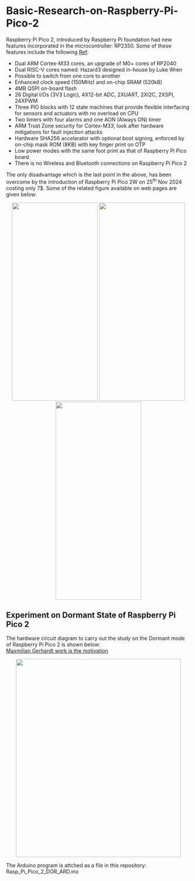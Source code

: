 # Basic-Research-on-Raspberry-Pi-Pico-2
Raspberry Pi Pico 2, introduced by Raspberry Pi foundation had new features incorporated in the microcontroller: RP2350. Some of these features include the following [Ref](https://www.raspberrypi.com/news/whats-new-in-pico-2/):
* Dual ARM Cortex-M33 cores, an upgrade of M0+ cores of RP2040
* Dual RISC-V cores named: Hazard3 designed in-house by Luke Wren
* Possible to switch from one core to another
* Enhanced clock speed (150MHz) and on-chip SRAM (520kB)
* 4MB QSPI on-board flash
* 26 Digital I/Os (3V3 Logic), 4X12-bit ADC, 2XUART, 2XI2C, 2XSPI, 24XPWM
* Three PIO blocks with 12 state machines that provide flexible interfacing for sensors and actuators with no overload on CPU
* Two timers with four alarms and one AON (Always ON) timer
* ARM Trust Zone security for Cortex-M33, look after hardware mitigations for fault injection attacks
* Hardware SHA256 accelarator with optional boot signing, enforced by on-chip mask ROM (8KB) with key finger print on OTP
* Low power modes with the same foot print as that of Raspberry Pi Pico board
* There is no Wireless and Bluetooth connections on Raspberry Pi Pico 2<br>

The only disadvantage which is the last point in the above, has been overcome by the introduction of Raspberry Pi Pico 2W on 25<sup>th</sup> Nov 2024 costing only 7$. Some of the related figure available on web pages are given below:<br>
<p align="center"><img src="https://github.com/user-attachments/assets/75e6e8fb-8b5e-4791-bd3f-c9c389335263"width="234"height="540">
     <img src="https://github.com/user-attachments/assets/8dababa9-bcb2-410d-922d-98e4ab078652"width="234"height="540">
           <img src="https://github.com/user-attachments/assets/05f1e72b-67bb-441f-891d-e06bb1d485af"width="234"height="540"></p>

## Experiment on Dormant State of Raspberry Pi Pico 2
The hardware circuit diagram to carry out the study on the Dormant mode of Raspberry Pi Pico 2 is shown below:<br>
[Maxmilian Gerhardt work is the motivation](https://github.com/earlephilhower/arduino-pico/issues/2528)
<p align="center"><img src="https://github.com/user-attachments/assets/ef1d2933-f4c9-4c3b-a1cc-de8d4fa38954"width="450"height="540">


The Arduino program is attched as a file in this repository: Rasp_Pi_Pico_2_DOR_ARD.ino







